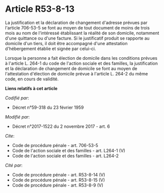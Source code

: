 # Article R53-8-13

La justification et la déclaration de changement d'adresse prévues par l'article 706-53-5 se font au moyen de tout document
de moins de trois mois au nom de l'intéressé établissant la réalité de son domicile, notamment d'une quittance ou d'une
facture. Si le justificatif produit se rapporte au domicile d'un tiers, il doit être accompagné d'une attestation
d'hébergement établie et signée par celui-ci. 

Lorsque la personne a fait élection de domicile dans les conditions prévues à l'article L. 264-1 du code de l'action sociale
et des familles, la justification et la déclaration de changement de domicile se font au moyen de l'attestation d'élection de
domicile prévue à l'article L. 264-2 du même code, en cours de validité.

**Liens relatifs à cet article**

_Codifié par_:

  - Décret n°59-318 du 23 février 1959

_Modifié par_:

  - Décret n°2017-1522 du 2 novembre 2017 - art. 6

_Cite_:

  - Code de procédure pénale - art. 706-53-5
  - Code de l'action sociale et des familles - art. L264-1 (V)
  - Code de l'action sociale et des familles - art. L264-2

_Cité par_:

  - Code de procédure pénale - art. R53-8-14 (V)
  - Code de procédure pénale - art. R53-8-15 (V)
  - Code de procédure pénale - art. R53-8-9 (V)
